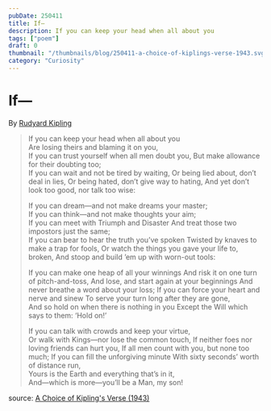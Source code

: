 ```yaml
---
pubDate: 250411
title: If—
description: If you can keep your head when all about you
tags: ["poem"]
draft: 0
thumbnail: "/thumbnails/blog/250411-a-choice-of-kiplings-verse-1943.svg" 
category: "Curiosity"
---
```


# If—

By [Rudyard Kipling](https://www.poetryfoundation.org/poets/rudyard-kipling)

> If you can keep your head when all about you   
>     Are losing theirs and blaming it on you,   
> If you can trust yourself when all men doubt you,
>     But make allowance for their doubting too;   
> If you can wait and not be tired by waiting,
>     Or being lied about, don’t deal in lies,
> Or being hated, don’t give way to hating,
>     And yet don’t look too good, nor talk too wise:
> 
> If you can dream—and not make dreams your master;   
>     If you can think—and not make thoughts your aim;   
> If you can meet with Triumph and Disaster
>     And treat those two impostors just the same;   
> If you can bear to hear the truth you’ve spoken
>     Twisted by knaves to make a trap for fools,
> Or watch the things you gave your life to, broken,
>     And stoop and build ’em up with worn-out tools:
> 
> If you can make one heap of all your winnings
>     And risk it on one turn of pitch-and-toss,
> And lose, and start again at your beginnings
>     And never breathe a word about your loss;
> If you can force your heart and nerve and sinew
>     To serve your turn long after they are gone,   
> And so hold on when there is nothing in you
>     Except the Will which says to them: ‘Hold on!’
> 
> If you can talk with crowds and keep your virtue,   
>     Or walk with Kings—nor lose the common touch,
> If neither foes nor loving friends can hurt you,
>     If all men count with you, but none too much;
> If you can fill the unforgiving minute
>     With sixty seconds’ worth of distance run,   
> Yours is the Earth and everything that’s in it,   
>     And—which is more—you’ll be a Man, my son!

source: [A Choice of Kipling's Verse (1943)](https://www.poetryfoundation.org/poems/46473/if---)
